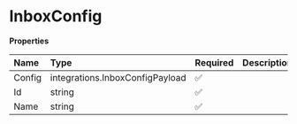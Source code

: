 # InboxConfig

**Properties**

| Name   | Type                            | Required | Description |
| :----- | :------------------------------ | :------- | :---------- |
| Config | integrations.InboxConfigPayload | ✅       |             |
| Id     | string                          | ✅       |             |
| Name   | string                          | ✅       |             |
